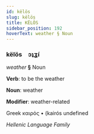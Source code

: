 ```yaml
---
id: këlös
slug: këlös
title: KËLÖS
sidebar_position: 192
hoverText: weather § Noun
---
```


### këlös&emsp;<span kind="abugida">ɔʇʓ́ı</span>

*weather* **§** Noun

**Verb**: to be the weather

**Noun**: weather

**Modifier**: weather-related

Greek καιρός • (kairós undefined

*Hellenic Language Family*